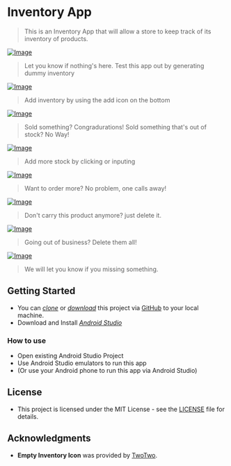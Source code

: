 # Inventory App
> This is an Inventory App that will allow a store to keep track of its inventory of products.

[![Image](demo/demo1.gif)](Image1)
> Let you know if nothing's here.
> Test this app out by generating dummy inventory

[![Image](demo/demo2.gif)](Image2)
> Add inventory by using the add icon on the bottom

[![Image](demo/demo3.gif)](Image3)
> Sold something? Congradurations!
> Sold something that's out of stock? No Way!

[![Image](demo/demo4.gif)](Image4)
> Add more stock by clicking or inputing

[![Image](demo/demo5.gif)](Image5)
> Want to order more? No problem, one calls away!

[![Image](demo/demo6.gif)](Image6)
> Don't carry this product anymore? just delete it.

[![Image](demo/demo7.gif)](Image7)
> Going out of business? Delete them all!

[![Image](demo/demo8.gif)](Image8)
> We will let you know if you missing something.

## Getting Started

* You can *[clone](https://github.com/arrickx/superinventory.git)* or *[download](https://github.com/arrickx/superinventory.git)* this project via [GitHub](https://github.com) to your local machine.
* Download and Install *[Android Studio](https://developer.android.com/studio/index.html)*

### How to use

* Open existing Android Studio Project
* Use Android Studio emulators to run this app
* (Or use your Android phone to run this app via Android Studio)


## License

* This project is licensed under the MIT License - see the [LICENSE](LICENSE) file for details.

## Acknowledgments

* **Empty Inventory Icon** was provided by [TwoTwo](https://dribbble.com/shots/2246883-Collection-list-is-empty).

